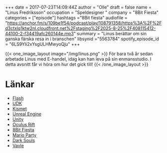 +++
date = 2017-07-23T14:09:44Z
author = "Olle"
draft = false
name = "Linus Fredriksson"
occupation = "Speldesigner "
company = "8Bit Fiesta"
categories = ["episode"]
hashtags ="8Bit fiesta"
audiofile = "https://anchor.fm/s/109be1f54/podcast/play/108791358/https%3A%2F%2Fd3ctxlq1ktw2nl.cloudfront.net%2Fstaging%2F2025-8-25%2F408115412-44100-2-f34419afc260144e.mp3"
summary = "Linus berättar om sin ganska färska resa in i branschen"
libsynid ="5563784"
spotify_episode_id = "6LS9YIi2xYsgULHMwyoQju"
+++

{{< one_image_layout image="/img/linus.png" >}}
För bara två år sedan arbetade Linus med E-handel, idag kan han leva på
sin enmansstudio. I detta avsnitt får vi höra om hur det gick till!
{{< /one_image_layout >}}


# Länkar
* [Flash](https://en.wikipedia.org/wiki/Adobe_Flash)
* [UDK](https://en.wikipedia.org/wiki/Unreal_Engine#Unreal_Development_Kit)
* [Kismet](https://docs.unrealengine.com/udk/Three/KismetUserGuide.html)
* [Unreal Engine](https://www.unrealengine.com/what-is-unreal-engine-4)
* [Unity](https://unity3d.com/)
* [Oculus Rift](https://www.oculus.com/rift/)
* [8Bit Fiesta](https://www.youtube.com/watch?v=qFf6BZUPwJg)
* [Mario Party](https://www.youtube.com/watch?v=L69Z39bgdU4)
* [Dark Souls](https://www.youtube.com/watch?v=9IbPrk-yuts)
* [Vavle](http://www.valvesoftware.com/)
